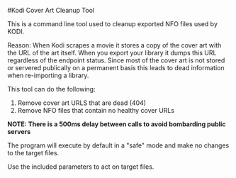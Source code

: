 #Kodi Cover Art Cleanup Tool

This is a command line tool used to cleanup exported NFO files used by KODI. 

Reason:
When Kodi scrapes a movie it stores a copy of the cover art with the URL of the art itself. When you export your library it dumps this URL regardless of the endpoint status. Since most of the cover art is not stored or servered publically on a permanent basis this leads to dead information when re-importing a library.

This tool can do the following:
1. Remove cover art URLS that are dead (404)
2. Remove NFO files that contain no healthy cover URLs

**NOTE: There is a 500ms delay between calls to avoid bombarding public servers**

The program will execute by default in a "safe" mode and make no changes to the target files.

Use the included parameters to act on target files.